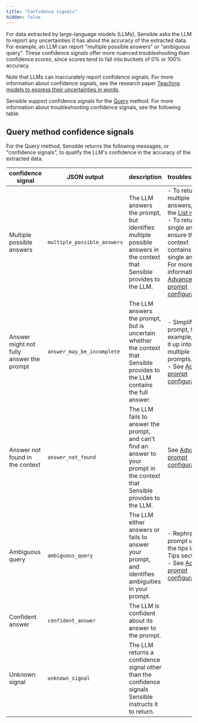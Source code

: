 ```yaml
---
title: "Confidence signals"
hidden: false
---
```


For data extracted by large-language models (LLMs), Sensible asks the LLM to report any uncertainties it has about the accuracy of the extracted data. For example, an LLM can report "multiple possible answers" or "ambiguous query".  These confidence *signals* offer more nuanced troubleshooting than confidence *scores*, since scores tend to fall into buckets of 0% or 100% accuracy.

Note that LLMs can inaccurately report confidence signals.  For more information about confidence signals, see the research paper [Teaching models to express their uncertainties in words](https://arxiv.org/pdf/2205.14334.pdf). 

Sensible support confidence signals for the [Query](doc:query-tips) method. For more information about troubleshooting confidence signals, see the following table.

Query method confidence signals
---

For the Query method, Sensible returns the following messages, or "confidence signals",  to qualify the LLM's confidence in the accuracy of the extracted data.

| confidence signal                        | JSON output                 | description                                                  | troubleshooting                                              |
| ---------------------------------------- | --------------------------- | ------------------------------------------------------------ | ------------------------------------------------------------ |
| Multiple possible answers                | `multiple_possible_answers` | The LLM answers the prompt, but identifies multiple possible answers in the context that Sensible provides to the LLM. | -  To return multiple answers, use the [List method](doc:list-tips).<br/>- To return a single answer, ensure the context contains a single answer. For more information, see [Advanced prompt configuration](doc:prompt). |
| Answer might not fully answer the prompt | `answer_may_be_incomplete`  | The LLM answers the prompt, but is uncertain whether the context that Sensible provides to the LLM contains the full answer. | - Simplify your prompt, for example, break it up into multiple prompts.<br/>- See [Advanced prompt configuration](doc:prompt). |
| Answer not found in the context          | `answer_not_found`          | The LLM fails to answer the prompt, and can't find an answer to your prompt in the context that Sensible provides to the LLM. | See [Advanced prompt configuration](doc:prompt).             |
| Ambiguous query                          | `ambiguous_query`           | The LLM either answers or fails to answer your prompt, and identifies ambiguities in your prompt. | - Rephrase your prompt using the tips in the Tips section.<br/>-  See [Advanced prompt configuration](doc:prompt). |
| Confident answer                         | `confident_answer`          | The LLM is confident about its answer to the prompt.         |                                                              |
| Unknown signal                           | `unknown_signal`            | The LLM returns a confidence signal other than the confidence signals Sensible instructs it to return. |                                                              |

 

